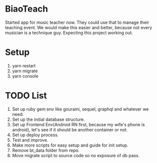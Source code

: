 # BiaoTeach

Started app for music teacher now.
They could use that to manage their teaching event.
We would make this easier and better, because not every musician is a technique guy.
Expecting this project working out.

# Setup
1. yarn restart
2. yarn migrate
3. yarn console

# TODO List
1. Set up ruby gem env like gourami, sequel, graphql and whatever we need.
2. Set up the initial database structure.
3. Set up Frontend Env(Android RN first, because my wife's phone is android), let's see if it should be another container or not.
4. Set up deploy process.
5. Test and improve.
6. Make more scripts for easy setup and guide for init setup.
7. Remove bt_data folder from repo.
8. Move migrate script to source code so no exposure of db pass.

